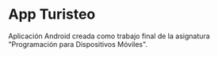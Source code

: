 # App Turisteo

Aplicación Android creada como trabajo final de la asignatura "Programación para Dispositivos Móviles".
